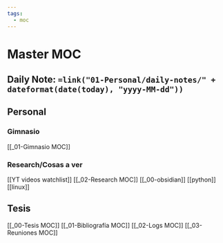 ```yaml
---
tags:
  - moc
---
```

# Master MOC

## Daily Note: `=link("01-Personal/daily-notes/" + dateformat(date(today), "yyyy-MM-dd"))`


## Personal
### Gimnasio
[[_01-Gimnasio MOC]]

### Research/Cosas a ver
[[YT videos watchlist]]
[[_02-Research MOC]]
[[_00-obsidian]]
[[python]]
[[linux]]

## Tesis
[[_00-Tesis MOC]]
[[_01-Bibliografía MOC]]
[[_02-Logs MOC]]
[[_03-Reuniones MOC]]
